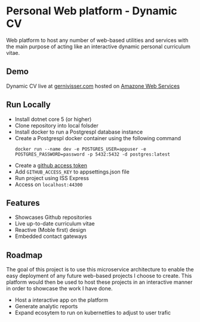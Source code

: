 
# Personal Web platform - Dynamic CV

Web platform to host any number of web-based utilities and services with the main purpose
 of acting like an interactive dynamic personal curriculum vitae.


## Demo

Dynamic CV live at [gernivisser.com](http://gernivisser.com) hosted on [Amazone Web Services](https://aws.amazon.com)

  
## Run Locally

- Install dotnet core 5 (or higher)
- Clone repository into local folsder
- Install docker to run a Postgrespl database instance
- Create a Postgrespl docker container using the following command 
    ```
    docker run --name dev -e POSTGRES_USER=appuser -e POSTGRES_PASSWORD=password -p 5432:5432 -d postgres:latest
    ```
- Create a [github access token](https://github.com/settings/tokens)
- Add `GITHUB_ACCESS_KEY` to appsettings.json file
- Run project using ISS Express 
- Access on `localhost:44300`


    
## Features

- Showcases Github repositories
- Live up-to-date curriculum vitae
- Reactive (Moble first) design
- Embedded contact gateways

  
## Roadmap

The goal of this project is to use this microservice architecture 
to enable the easy deployment of any future web-based projects I 
choose to create. This platform would then be used to host these 
projects in an interactive manner in order to showcase the work I 
have done.

- Host a interactive app on the platform 
- Generate analytic reports
- Expand ecosytem to run on kubernetties to adjust to user trafic 

  

